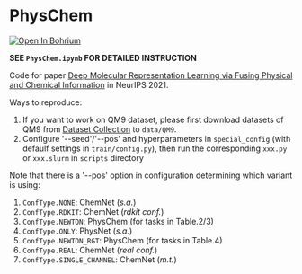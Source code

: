 # PhysChem

<a href="https://bohrium.dp.tech/notebook/bfaa924fb6504b548739d61ba71ee516  #PhysChem.ipynb" target="_blank"><img src="https://cdn.dp.tech/bohrium/web/static/images/open-in-bohrium.svg" alt="Open In Bohrium"/></a>

**SEE `PhysChem.ipynb` FOR DETAILED INSTRUCTION**

Code for paper [Deep Molecular Representation Learning via Fusing Physical and Chemical Information](https://openreview.net/forum?id=Uxi7X1EqywV) in NeurIPS 2021.

Ways to reproduce:

1. If you want to work on QM9 dataset, please first download datasets of QM9 from [Dataset Collection](http://moleculenet.ai/datasets-1) to `data/QM9`.
2. Configure '--seed'/'--pos' and hyperparameters in `special_config` (with defaulf settings in `train/config.py`), then run the corresponding `xxx.py` or `xxx.slurm` in `scripts` directory

Note that there is a '--pos' option in configuration determining which variant is using:

1. `ConfType.NONE`: ChemNet (*s.a.*)
2. `ConfType.RDKIT`: ChemNet (*rdkit conf.*)
3. `ConfType.NEWTON`: PhysChem (for tasks in Table.2/3)
4. `ConfType.ONLY`: PhysNet (*s.a.*)
5. `ConfType.NEWTON_RGT`: PhysChem (for tasks in Table.4)
6. `ConfType.REAL`: ChemNet (*real conf.*)
7. `ConfType.SINGLE_CHANNEL`: ChemNet (*m.t.*)
